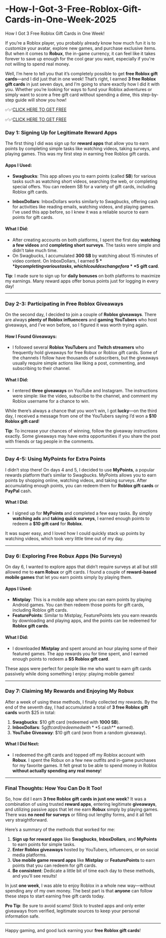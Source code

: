 # -How-I-Got-3-Free-Roblox-Gift-Cards-in-One-Week-2025

 How I Got 3 Free Roblox Gift Cards in One Week!

If you’re a Roblox player, you probably already know how much fun it is to customize your avatar, explore new games, and purchase exclusive items. But when it comes to **Robux**, the in-game currency, it can feel like it takes forever to save up enough for the cool gear you want, especially if you're not willing to spend real money. 

Well, I’m here to tell you that it’s completely possible to get **free Roblox gift cards**—and I did just that in one week! That’s right, I earned **3 free Roblox gift cards** in just seven days, and I’m going to share exactly how I did it with you. Whether you’re looking for ways to fund your Roblox adventures or simply want to score a free gift card without spending a dime, this step-by-step guide will show you how!

✅✅[CLICK HERE TO GET FREE](https://tinyurl.com/ycy7cnvj)

✅✅[CLICK HERE TO GET FREE](https://tinyurl.com/ycy7cnvj)

### **Day 1: Signing Up for Legitimate Reward Apps**

The first thing I did was sign up for **reward apps** that allow you to earn points by completing simple tasks like watching videos, taking surveys, and playing games. This was my first step in earning free Roblox gift cards.

#### Apps I Used:
- **Swagbucks**: This app allows you to earn points (called **SB**) for various tasks such as watching short videos, searching the web, or completing special offers. You can redeem SB for a variety of gift cards, including Roblox gift cards.
  
- **InboxDollars**: InboxDollars works similarly to Swagbucks, offering cash for activities like reading emails, watching videos, and playing games. I’ve used this app before, so I knew it was a reliable source to earn points for gift cards.

#### What I Did:
- After creating accounts on both platforms, I spent the first day **watching a few videos** and **completing short surveys**. The tasks were simple and didn’t take much time.
- On Swagbucks, I accumulated **300 SB** by watching about 15 minutes of video content. On InboxDollars, I earned **$5** by completing various tasks, which I could exchange for a **$5 gift card**.

**Tip**: I made sure to sign up for **daily bonuses** on both platforms to maximize my earnings. Many reward apps offer bonus points just for logging in every day!

---

### **Day 2-3: Participating in Free Roblox Giveaways**

On the second day, I decided to join a couple of **Roblox giveaways**. There are always **plenty of Roblox influencers** and **gaming YouTubers** who host giveaways, and I’ve won before, so I figured it was worth trying again.

#### How I Found Giveaways:
- I followed several **Roblox YouTubers** and **Twitch streamers** who frequently hold giveaways for free Robux or Roblox gift cards. Some of the channels I follow have thousands of subscribers, but the giveaways usually require simple actions like liking a post, commenting, and subscribing to their channel.

#### What I Did:
- I entered **three giveaways** on YouTube and Instagram. The instructions were simple: like the video, subscribe to the channel, and comment my Roblox username for a chance to win. 

While there’s always a chance that you won’t win, I got **lucky**—on the third day, I received a message from one of the YouTubers saying I’d won a **$10 Roblox gift card**! 

**Tip**: To increase your chances of winning, follow the giveaway instructions exactly. Some giveaways may have extra opportunities if you share the post with friends or tag people in the comments.

---

### **Day 4-5: Using MyPoints for Extra Points**

I didn’t stop there! On days 4 and 5, I decided to use **MyPoints**, a popular rewards platform that’s similar to Swagbucks. MyPoints allows you to earn points by shopping online, watching videos, and taking surveys. After accumulating enough points, you can redeem them for **Roblox gift cards** or **PayPal** cash.

#### What I Did:
- I signed up for **MyPoints** and completed a few easy tasks. By simply **watching ads** and **taking quick surveys**, I earned enough points to redeem a **$10 gift card** for **Roblox**.

It was super easy, and I loved how I could quickly stack up points by watching videos, which took very little time out of my day.

---

### **Day 6: Exploring Free Robux Apps (No Surveys)**

On day 6, I wanted to explore apps that didn’t require surveys at all but still allowed me to **earn Robux** or gift cards. I found a couple of **reward-based mobile games** that let you earn points simply by playing them.

#### Apps I Used:
- **Mistplay**: This is a mobile app where you can earn points by playing Android games. You can then redeem those points for gift cards, including Roblox gift cards.
- **FeaturePoints**: Similar to Mistplay, FeaturePoints lets you earn rewards by downloading and playing apps, and the points can be redeemed for **Roblox gift cards**.

#### What I Did:
- I downloaded **Mistplay** and spent around an hour playing some of their featured games. The app rewards you for time spent, and I earned enough points to redeem a **$5 Roblox gift card**.

These apps were perfect for people like me who want to earn gift cards passively while doing something I enjoy: playing mobile games!

---

### **Day 7: Claiming My Rewards and Enjoying My Robux**

After a week of using these methods, I finally collected my rewards. By the end of the seventh day, I had accumulated a total of **3 free Roblox gift cards** worth $25 in total:

1. **Swagbucks**: $10 gift card (redeemed with **1000 SB**).
2. **InboxDollars**: $5 gift card (redeemed with **$5 cash** earned).
3. **YouTube Giveaway**: $10 gift card (won from a random giveaway).

#### What I Did Next:
- I redeemed the gift cards and topped off my Roblox account with **Robux**. I spent the Robux on a few new outfits and in-game purchases for my favorite games. It felt great to be able to spend money in Roblox **without actually spending any real money**!

---

### **Final Thoughts: How You Can Do It Too!**

So, how did I earn **3 free Roblox gift cards in just one week**? It was a combination of using trusted **reward apps**, entering legitimate **giveaways**, and utilizing passive apps that let me earn **Robux** simply by playing games. There was **no need for surveys** or filling out lengthy forms, and it all felt very straightforward.

Here’s a summary of the methods that worked for me:
1. **Sign up for reward apps** like **Swagbucks**, **InboxDollars**, and **MyPoints** to earn points for simple tasks.
2. **Enter Roblox giveaways** hosted by YouTubers, influencers, or on social media platforms.
3. **Use mobile game reward apps** like **Mistplay** or **FeaturePoints** to earn points that you can redeem for gift cards.
4. **Be consistent**: Dedicate a little bit of time each day to these methods, and you’ll see results!

In just **one week**, I was able to enjoy Roblox in a whole new way—without spending any of my own money. The best part is that **anyone** can follow these steps to start earning free gift cards today.

**Pro Tip**: Be sure to avoid scams! Stick to trusted apps and only enter giveaways from verified, legitimate sources to keep your personal information safe.

---

Happy gaming, and good luck earning your **free Roblox gift cards**!
